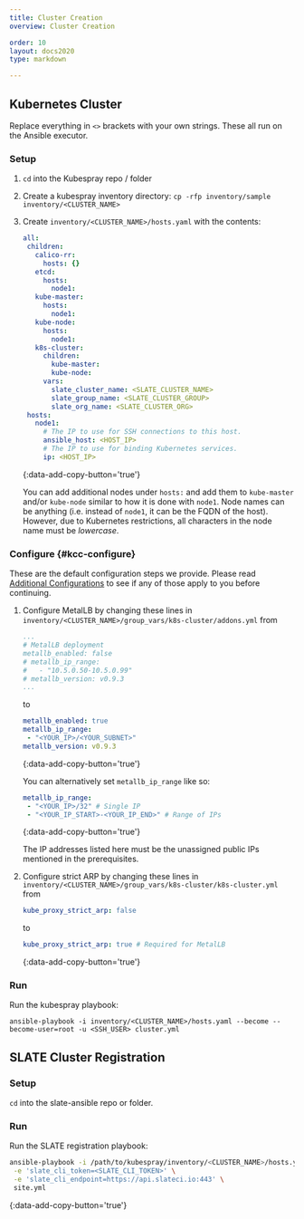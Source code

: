 ```yaml
---
title: Cluster Creation
overview: Cluster Creation

order: 10
layout: docs2020
type: markdown

---
```


## Kubernetes Cluster
Replace everything in `<>` brackets with your own strings. These all run on the Ansible executor.

### Setup

1. `cd` into the Kubespray repo / folder
2. Create a kubespray inventory directory:
`cp -rfp inventory/sample inventory/<CLUSTER_NAME>`
3. Create `inventory/<CLUSTER_NAME>/hosts.yaml` with the contents:

    ```yaml
   all:
     children:
       calico-rr:
         hosts: {}
       etcd:
         hosts:
           node1:
       kube-master:
         hosts:
           node1:
       kube-node:
         hosts:
           node1:
       k8s-cluster:
         children:
           kube-master:
           kube-node:
         vars:
           slate_cluster_name: <SLATE_CLUSTER_NAME>
           slate_group_name: <SLATE_CLUSTER_GROUP>
           slate_org_name: <SLATE_CLUSTER_ORG>
     hosts:
       node1:
         # The IP to use for SSH connections to this host.
         ansible_host: <HOST_IP>
         # The IP to use for binding Kubernetes services.
         ip: <HOST_IP>
    ```
    {:data-add-copy-button='true'}

    You can add additional nodes under `hosts:` and add them to `kube-master` and/or `kube-node` similar to how it is done with `node1`.
    Node names can be anything (i.e. instead of `node1`, it can be the FQDN of the host).
    However, due to Kubernetes restrictions, all characters in the node name must be *lowercase*.

### Configure {#kcc-configure}

These are the default configuration steps we provide.
Please read [Additional Configurations](/docs/cluster/automated/additional-configs.html) to see if any of those apply to you before continuing.

1. Configure MetalLB by changing these lines in `inventory/<CLUSTER_NAME>/group_vars/k8s-cluster/addons.yml` from

    ```yaml
   ...
   # MetalLB deployment
   metallb_enabled: false
   # metallb_ip_range:
   #   - "10.5.0.50-10.5.0.99"
   # metallb_version: v0.9.3
   ...
    ```

    to

    ```yaml
   metallb_enabled: true
   metallb_ip_range:
     - "<YOUR_IP>/<YOUR_SUBNET>"
   metallb_version: v0.9.3
    ```
    {:data-add-copy-button='true'}

    You can alternatively set `metallb_ip_range` like so:

    ```yaml
   metallb_ip_range:
     - "<YOUR_IP>/32" # Single IP
     - "<YOUR_IP_START>-<YOUR_IP_END>" # Range of IPs
    ```
    {:data-add-copy-button='true'}

    The IP addresses listed here must be the unassigned public IPs mentioned in the prerequisites.

2. Configure strict ARP by changing these lines in `inventory/<CLUSTER_NAME>/group_vars/k8s-cluster/k8s-cluster.yml` from

    ```yaml
   kube_proxy_strict_arp: false
    ```

    to

    ```yaml
   kube_proxy_strict_arp: true # Required for MetalLB
    ```
    {:data-add-copy-button='true'}

### Run

Run the kubespray playbook:

`ansible-playbook -i inventory/<CLUSTER_NAME>/hosts.yaml --become --become-user=root -u <SSH_USER> cluster.yml`

## SLATE Cluster Registration

### Setup

`cd` into the slate-ansible repo or folder.

### Run

Run the SLATE registration playbook:

```bash
ansible-playbook -i /path/to/kubespray/inventory/<CLUSTER_NAME>/hosts.yaml -u <SSH_USER> --become --become-user=root \
 -e 'slate_cli_token=<SLATE_CLI_TOKEN>' \
 -e 'slate_cli_endpoint=https://api.slateci.io:443' \
 site.yml
```
{:data-add-copy-button='true'}
